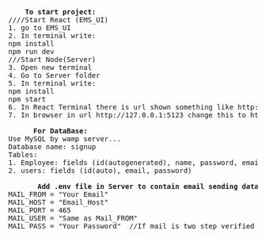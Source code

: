 <pre>    
    <b>To start project:</b>
////Start React (EMS_UI)
1. go to EMS_UI
2. In terminal write:
npm install
npm run dev
///Start Node(Server)
3. Open new terminal
4. Go to Server folder
5. In terminal write:
npm install
npm start
6. In React Terminal there is url shown something like http://127.0.0.1:5123 click on it.
7. In browser in url http://127.0.0.1:5123 change this to http://localhost:5123

   <b>   For DataBase:</b>
Use MySQL by wamp server...
Database name: signup
Tables: 
1. Employee: fields (id(autogenerated), name, password, email ,salary, address, image(string))
2. users: fields (id(auto), email, password)

     <b>  Add .env file in Server to contain email sending data like as folows:</b>
MAIL_FROM = "Your Email"
MAIL_HOST = "Email_Host"
MAIL_PORT = 465
MAIL_USER = "Same as Mail_FROM"
MAIL_PASS = "Your Password"  //If mail is two step verified generate App password
</pre>
